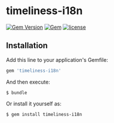 # timeliness-i18n

[![Gem Version](https://badge.fury.io/rb/timeliness-i18n.svg)](https://badge.fury.io/rb/timeliness-i18n)
[![Gem](https://img.shields.io/gem/dt/timeliness-i18n.svg)]()
[![license](https://img.shields.io/github/license/pedrofurtado/timeliness-i18n.svg)]()

## Installation

Add this line to your application's Gemfile:

```ruby
gem 'timeliness-i18n'
```

And then execute:

    $ bundle

Or install it yourself as:

    $ gem install timeliness-i18n

